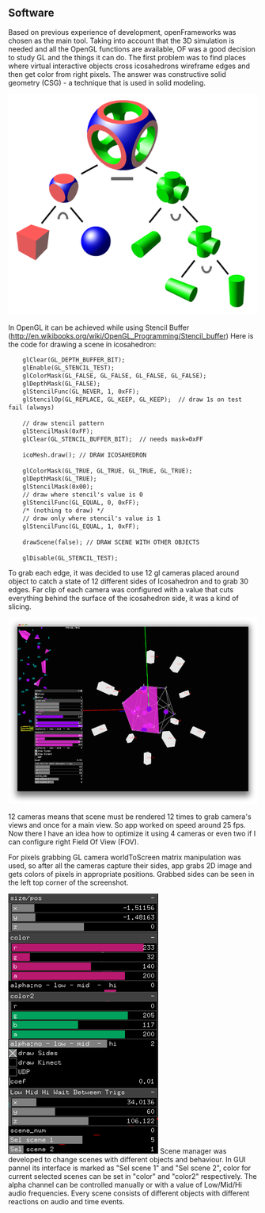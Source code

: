 ## Software

Based on previous experience of development, openFrameworks was chosen as the main tool. Taking into account that the 3D simulation is needed and all the OpenGL functions are available, OF was a good decision to study GL and the things it can do. The first problem was to find places  where virtual interactive objects cross icosahedrons wireframe edges and then get color from right pixels. The answer was constructive solid geometry (CSG) - a technique that is used in solid modeling. 

![CSG Tree](../project_images/542px-Csg_tree.png?raw=true "CSG Tree")

In OpenGL it can be achieved while using Stencil Buffer (http://en.wikibooks.org/wiki/OpenGL_Programming/Stencil_buffer)
Here is the code for drawing a scene in icosahedron:

```
    glClear(GL_DEPTH_BUFFER_BIT);
    glEnable(GL_STENCIL_TEST);
    glColorMask(GL_FALSE, GL_FALSE, GL_FALSE, GL_FALSE);
    glDepthMask(GL_FALSE);
    glStencilFunc(GL_NEVER, 1, 0xFF);
    glStencilOp(GL_REPLACE, GL_KEEP, GL_KEEP);  // draw 1s on test fail (always)
    
    // draw stencil pattern
    glStencilMask(0xFF);
    glClear(GL_STENCIL_BUFFER_BIT);  // needs mask=0xFF
    
    icoMesh.draw(); // DRAW ICOSAHEDRON
    
    glColorMask(GL_TRUE, GL_TRUE, GL_TRUE, GL_TRUE);
    glDepthMask(GL_TRUE);
    glStencilMask(0x00);
    // draw where stencil's value is 0
    glStencilFunc(GL_EQUAL, 0, 0xFF);
    /* (nothing to draw) */
    // draw only where stencil's value is 1
    glStencilFunc(GL_EQUAL, 1, 0xFF);
    
    drawScene(false); // DRAW SCENE WITH OTHER OBJECTS
    
    glDisable(GL_STENCIL_TEST);
```
To grab each edge, it was decided to use 12 gl cameras placed around object to catch a state of 12 different sides of Icosahedron and to grab 30 edges. Far clip of each camera was configured with a value that cuts everything behind the surface of the icosahedron side, it was a kind of slicing.

![Software screenshot with cameras](../project_images/soft_screenshot_cams.png "Software screenshot with cameras")

12 cameras means that scene must be rendered 12 times to grab camera's views and once for a main view. So app worked on speed around 25 fps. Now there I have an idea how to optimize it using 4 cameras or even two if I can configure right Field Of View (FOV).

For pixels grabbing GL camera worldToScreen matrix manipulation was used, so after all the cameras capture their sides, app grabs 2D image and gets colors of pixels in appropriate positions. Grabbed sides can be seen in the left top corner of the screenshot.

![GUI](../project_images/GUI.png "GUI")
Scene manager was developed to change scenes with different objects and behaviour. In GUI pannel its interface is marked as "Sel scene 1" and "Sel scene 2", color for current selected scenes can be set in "color" and "color2" respectively. The alpha channel can be controlled manually or with a value of Low/Mid/Hi audio frequencies. Every scene consists of different objects with different reactions on audio and time events.

